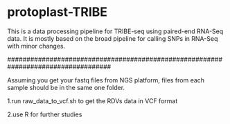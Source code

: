 # protoplast-TRIBE
This is a data processing pipeline for TRIBE-seq using paired-end RNA-Seq data. 
It is mostly based on the broad pipeline for calling SNPs in RNA-Seq with minor changes.

###################################################################################

Assuming you get your fastq files from NGS platform, files from each sample should be in the same one folder. 

1.run raw_data_to_vcf.sh to get the RDVs data in VCF format


2.use R for further studies
